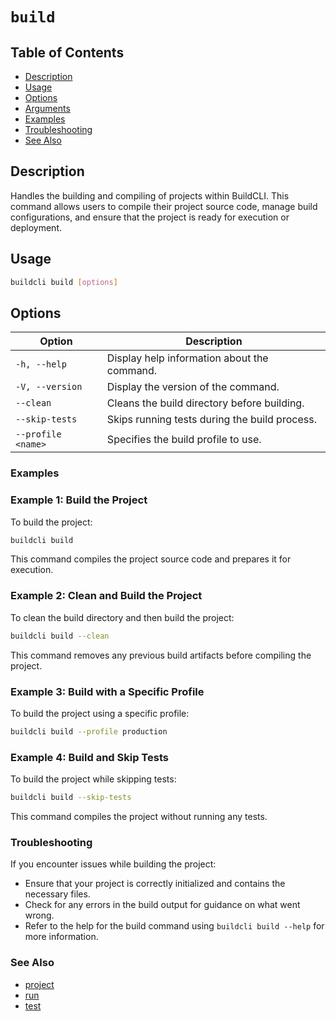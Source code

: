 # `build`

## Table of Contents
- [Description](#description)
- [Usage](#usage)
- [Options](#options)
- [Arguments](#arguments)
- [Examples](#examples)
- [Troubleshooting](#troubleshooting)
- [See Also](#see-also)
## Description

Handles the building and compiling of projects within BuildCLI. This command allows users to compile their project source code, manage build configurations, and ensure that the project is ready for execution or deployment.

## Usage

```bash
buildcli build [options]
```

## Options

| Option             | Description                                   |
|--------------------|-----------------------------------------------|
| `-h, --help`       | Display help information about the command.   |
| `-V, --version`    | Display the version of the command.           |
| `--clean`          | Cleans the build directory before building.   |
| `--skip-tests`     | Skips running tests during the build process. |
| `--profile <name>` | Specifies the build profile to use.           |


### Examples
### Example 1: Build the Project
To build the project:

```bash
buildcli build
```
This command compiles the project source code and prepares it for execution.

### Example 2: Clean and Build the Project
To clean the build directory and then build the project:
```bash
buildcli build --clean
```
This command removes any previous build artifacts before compiling the project.

### Example 3: Build with a Specific Profile
To build the project using a specific profile:
```bash
buildcli build --profile production
```

### Example 4: Build and Skip Tests
To build the project while skipping tests:
```bash
buildcli build --skip-tests
```
This command compiles the project without running any tests.

### Troubleshooting
If you encounter issues while building the project:

* Ensure that your project is correctly initialized and contains the necessary files.
* Check for any errors in the build output for guidance on what went wrong.
* Refer to the help for the build command using `buildcli build --help` for more information.

### See Also
- [project](project.md)
- [run](run.md)
- [test](test.md)